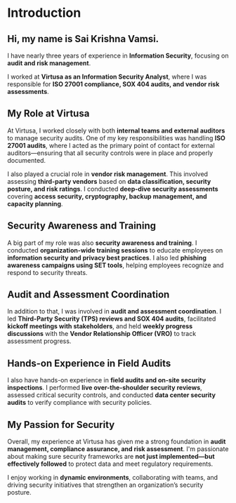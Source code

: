 # Introduction

## Hi, my name is Sai Krishna Vamsi.

I have nearly three years of experience in **Information Security**, focusing on **audit and risk management**.

I worked at **Virtusa as an Information Security Analyst**, where I was responsible for **ISO 27001 compliance, SOX 404 audits, and vendor risk assessments**.

## My Role at Virtusa

At Virtusa, I worked closely with both **internal teams and external auditors** to manage security audits. One of my key responsibilities was handling **ISO 27001 audits**, where I acted as the primary point of contact for external auditors—ensuring that all security controls were in place and properly documented.

I also played a crucial role in **vendor risk management**. This involved assessing **third-party vendors** based on **data classification, security posture, and risk ratings**. I conducted **deep-dive security assessments** covering **access security, cryptography, backup management, and capacity planning**.

## Security Awareness and Training

A big part of my role was also **security awareness and training**. I conducted **organization-wide training sessions** to educate employees on **information security and privacy best practices**. I also led **phishing awareness campaigns using SET tools**, helping employees recognize and respond to security threats.

## Audit and Assessment Coordination

In addition to that, I was involved in **audit and assessment coordination**. I led **Third-Party Security (TPS) reviews and SOX 404 audits**, facilitated **kickoff meetings with stakeholders**, and held **weekly progress discussions** with the **Vendor Relationship Officer (VRO)** to track assessment progress.

## Hands-on Experience in Field Audits

I also have hands-on experience in **field audits and on-site security inspections**. I performed **live over-the-shoulder security reviews**, assessed critical security controls, and conducted **data center security audits** to verify compliance with security policies.

## My Passion for Security

Overall, my experience at Virtusa has given me a strong foundation in **audit management, compliance assurance, and risk assessment**. I'm passionate about making sure security frameworks are **not just implemented—but effectively followed** to protect data and meet regulatory requirements.

I enjoy working in **dynamic environments**, collaborating with teams, and driving security initiatives that strengthen an organization’s security posture.
